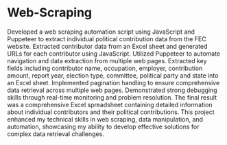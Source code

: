 # Web-Scraping
Developed a web scraping automation script using JavaScript and Puppeteer to extract individual political contribution data from the FEC website.
Extracted contributor data from an Excel sheet and generated URLs for each contributor using JavaScript.
Utilized Puppeteer to automate navigation and data extraction from multiple web pages.
Extracted key fields including contributor name, occupation, employer, contribution amount, report year, election type, committee, political party and state into an Excel sheet.
Implemented pagination handling to ensure comprehensive data retrieval across multiple web pages.
Demonstrated strong debugging skills through real-time monitoring and problem resolution.
The final result was a comprehensive Excel spreadsheet containing detailed information about individual contributors and their political contributions. 
This project enhanced my technical skills in web scraping, data manipulation, and automation, showcasing my ability to develop effective solutions for complex data retrieval challenges.
